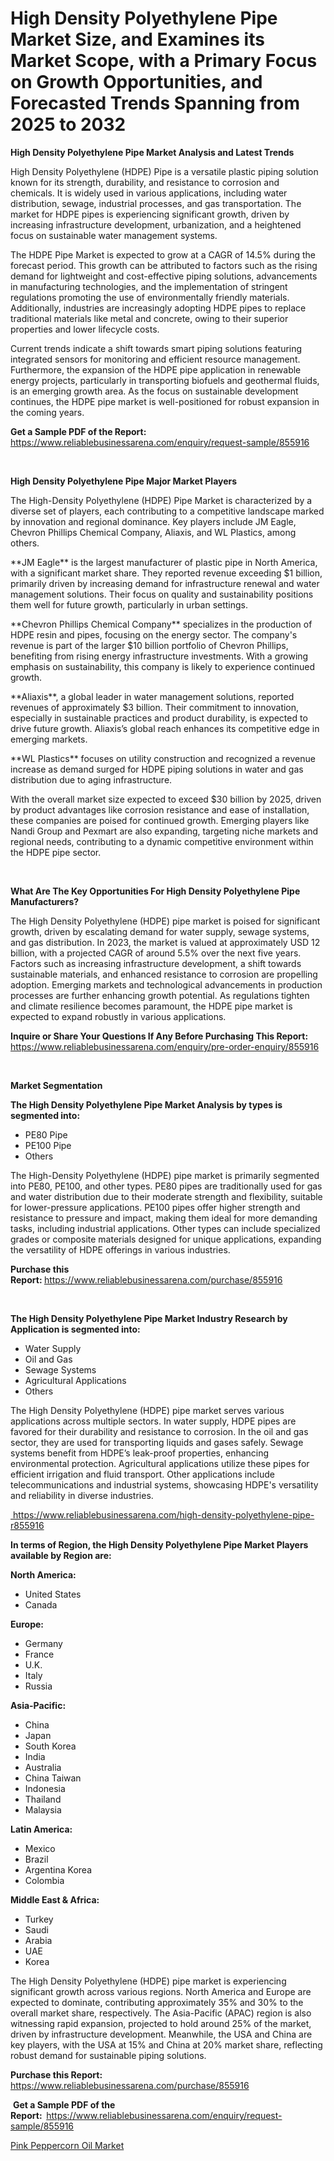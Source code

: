 <p><h1>High Density Polyethylene Pipe Market Size, and Examines its Market Scope, with a Primary Focus on Growth Opportunities, and Forecasted Trends Spanning from 2025 to 2032</h1></p><p><strong>High Density Polyethylene Pipe Market Analysis and Latest Trends</strong></p>
<p><p>High Density Polyethylene (HDPE) Pipe is a versatile plastic piping solution known for its strength, durability, and resistance to corrosion and chemicals. It is widely used in various applications, including water distribution, sewage, industrial processes, and gas transportation. The market for HDPE pipes is experiencing significant growth, driven by increasing infrastructure development, urbanization, and a heightened focus on sustainable water management systems.</p><p>The HDPE Pipe Market is expected to grow at a CAGR of 14.5% during the forecast period. This growth can be attributed to factors such as the rising demand for lightweight and cost-effective piping solutions, advancements in manufacturing technologies, and the implementation of stringent regulations promoting the use of environmentally friendly materials. Additionally, industries are increasingly adopting HDPE pipes to replace traditional materials like metal and concrete, owing to their superior properties and lower lifecycle costs.</p><p>Current trends indicate a shift towards smart piping solutions featuring integrated sensors for monitoring and efficient resource management. Furthermore, the expansion of the HDPE pipe application in renewable energy projects, particularly in transporting biofuels and geothermal fluids, is an emerging growth area. As the focus on sustainable development continues, the HDPE pipe market is well-positioned for robust expansion in the coming years.</p></p>
<p><strong>Get a Sample PDF of the Report:&nbsp;</strong> <a href="https://www.reliablebusinessarena.com/enquiry/request-sample/855916?utm_campaign=3214&utm_medium=2&utm_source=Github&utm_content=ia&utm_term=01042025&utm_id=high-density-polyethylene-pipe">https://www.reliablebusinessarena.com/enquiry/request-sample/855916</a></p>
<p>&nbsp;</p>
<p><strong>High Density Polyethylene Pipe Major Market Players</strong></p>
<p><p>The High-Density Polyethylene (HDPE) Pipe Market is characterized by a diverse set of players, each contributing to a competitive landscape marked by innovation and regional dominance. Key players include JM Eagle, Chevron Phillips Chemical Company, Aliaxis, and WL Plastics, among others.</p><p>**JM Eagle** is the largest manufacturer of plastic pipe in North America, with a significant market share. They reported revenue exceeding $1 billion, primarily driven by increasing demand for infrastructure renewal and water management solutions. Their focus on quality and sustainability positions them well for future growth, particularly in urban settings.</p><p>**Chevron Phillips Chemical Company** specializes in the production of HDPE resin and pipes, focusing on the energy sector. The company's revenue is part of the larger $10 billion portfolio of Chevron Phillips, benefiting from rising energy infrastructure investments. With a growing emphasis on sustainability, this company is likely to experience continued growth.</p><p>**Aliaxis**, a global leader in water management solutions, reported revenues of approximately $3 billion. Their commitment to innovation, especially in sustainable practices and product durability, is expected to drive future growth. Aliaxis’s global reach enhances its competitive edge in emerging markets.</p><p>**WL Plastics** focuses on utility construction and recognized a revenue increase as demand surged for HDPE piping solutions in water and gas distribution due to aging infrastructure. </p><p>With the overall market size expected to exceed $30 billion by 2025, driven by product advantages like corrosion resistance and ease of installation, these companies are poised for continued growth. Emerging players like Nandi Group and Pexmart are also expanding, targeting niche markets and regional needs, contributing to a dynamic competitive environment within the HDPE pipe sector.</p></p>
<p>&nbsp;</p>
<p><strong>What Are The Key Opportunities For High Density Polyethylene Pipe Manufacturers?</strong></p>
<p><p>The High Density Polyethylene (HDPE) pipe market is poised for significant growth, driven by escalating demand for water supply, sewage systems, and gas distribution. In 2023, the market is valued at approximately USD 12 billion, with a projected CAGR of around 5.5% over the next five years. Factors such as increasing infrastructure development, a shift towards sustainable materials, and enhanced resistance to corrosion are propelling adoption. Emerging markets and technological advancements in production processes are further enhancing growth potential. As regulations tighten and climate resilience becomes paramount, the HDPE pipe market is expected to expand robustly in various applications.</p></p>
<p><strong>Inquire or Share Your Questions If Any Before Purchasing This Report:</strong> <a href="https://www.reliablebusinessarena.com/enquiry/pre-order-enquiry/855916?utm_campaign=3214&utm_medium=2&utm_source=Github&utm_content=ia&utm_term=01042025&utm_id=high-density-polyethylene-pipe">https://www.reliablebusinessarena.com/enquiry/pre-order-enquiry/855916</a></p>
<p>&nbsp;</p>
<p><strong>Market Segmentation</strong></p>
<p><strong>The High Density Polyethylene Pipe Market Analysis by types is segmented into:</strong></p>
<p><ul><li>PE80 Pipe</li><li>PE100 Pipe</li><li>Others</li></ul></p>
<p><p>The High-Density Polyethylene (HDPE) pipe market is primarily segmented into PE80, PE100, and other types. PE80 pipes are traditionally used for gas and water distribution due to their moderate strength and flexibility, suitable for lower-pressure applications. PE100 pipes offer higher strength and resistance to pressure and impact, making them ideal for more demanding tasks, including industrial applications. Other types can include specialized grades or composite materials designed for unique applications, expanding the versatility of HDPE offerings in various industries.</p></p>
<p><strong>Purchase this Report:&nbsp;</strong><a href="https://www.reliablebusinessarena.com/purchase/855916?utm_campaign=3214&utm_medium=2&utm_source=Github&utm_content=ia&utm_term=01042025&utm_id=high-density-polyethylene-pipe">https://www.reliablebusinessarena.com/purchase/855916</a></p>
<p>&nbsp;</p>
<p><strong>The High Density Polyethylene Pipe Market Industry Research by Application is segmented into:</strong></p>
<p><ul><li>Water Supply</li><li>Oil and Gas</li><li>Sewage Systems</li><li>Agricultural Applications</li><li>Others</li></ul></p>
<p><p>The High Density Polyethylene (HDPE) pipe market serves various applications across multiple sectors. In water supply, HDPE pipes are favored for their durability and resistance to corrosion. In the oil and gas sector, they are used for transporting liquids and gases safely. Sewage systems benefit from HDPE’s leak-proof properties, enhancing environmental protection. Agricultural applications utilize these pipes for efficient irrigation and fluid transport. Other applications include telecommunications and industrial systems, showcasing HDPE's versatility and reliability in diverse industries.</p></p>
<p><a href="https://www.reliablebusinessarena.com/high-density-polyethylene-pipe-r855916?utm_campaign=3214&utm_medium=2&utm_source=Github&utm_content=ia&utm_term=01042025&utm_id=high-density-polyethylene-pipe">&nbsp;https://www.reliablebusinessarena.com/high-density-polyethylene-pipe-r855916</a></p>
<p><strong>In terms of Region, the High Density Polyethylene Pipe Market Players available by Region are:</strong></p>
<p>
    <p> <strong> North America: </strong>
        <ul>
            <li>United States</li>
            <li>Canada</li>
        </ul>
        </p> 
    <p> <strong> Europe: </strong>
        <ul>
            <li>Germany</li>
            <li>France</li>
            <li>U.K.</li>
            <li>Italy</li>
            <li>Russia</li>
        </ul>
        </p> 
    <p> <strong> Asia-Pacific: </strong>
        <ul>
            <li>China</li>
            <li>Japan</li>
            <li>South Korea</li>
            <li>India</li>
            <li>Australia</li>
            <li>China Taiwan</li>
            <li>Indonesia</li>
            <li>Thailand</li>
            <li>Malaysia</li>
        </ul>
        </p> 
    <p> <strong> Latin America: </strong>
        <ul>
            <li>Mexico</li>
            <li>Brazil</li>
            <li>Argentina Korea</li>
            <li>Colombia</li>
        </ul>
        </p> 
    <p> <strong> Middle East & Africa: </strong>
        <ul>
            <li>Turkey</li>
            <li>Saudi</li>
            <li>Arabia</li>
            <li>UAE</li>
            <li>Korea</li>
        </ul>
    </p>
    </p>
<p><p>The High Density Polyethylene (HDPE) pipe market is experiencing significant growth across various regions. North America and Europe are expected to dominate, contributing approximately 35% and 30% to the overall market share, respectively. The Asia-Pacific (APAC) region is also witnessing rapid expansion, projected to hold around 25% of the market, driven by infrastructure development. Meanwhile, the USA and China are key players, with the USA at 15% and China at 20% market share, reflecting robust demand for sustainable piping solutions.</p></p>
<p><strong>Purchase this Report: </strong><a href="https://www.reliablebusinessarena.com/purchase/855916?utm_campaign=3214&utm_medium=2&utm_source=Github&utm_content=ia&utm_term=01042025&utm_id=high-density-polyethylene-pipe">https://www.reliablebusinessarena.com/purchase/855916</a></p>
<p>&nbsp;<strong>Get a Sample PDF of the Report:&nbsp;&nbsp;</strong><a href="https://www.reliablebusinessarena.com/enquiry/request-sample/855916?utm_campaign=3214&utm_medium=2&utm_source=Github&utm_content=ia&utm_term=01042025&utm_id=high-density-polyethylene-pipe">https://www.reliablebusinessarena.com/enquiry/request-sample/855916</a></p>
<p><strong></strong></p>
<p><p><a href="https://github.com/plawragarile/Market-Research-Report-List-1/blob/main/pink-peppercorn-oil-market.md?utm_campaign=3214&utm_medium=2&utm_source=Github&utm_content=ia&utm_term=01042025&utm_id=high-density-polyethylene-pipe">Pink Peppercorn Oil Market</a></p></p>